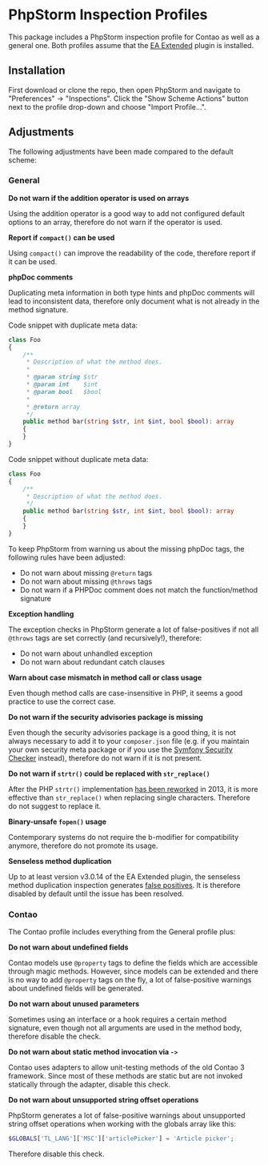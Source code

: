 # PhpStorm Inspection Profiles

This package includes a PhpStorm inspection profile for Contao as well as a
general one. Both profiles assume that the [EA Extended][1] plugin is
installed.

## Installation

First download or clone the repo, then open PhpStorm and navigate to
"Preferences" → "Inspections". Click the "Show Scheme Actions" button next to
the profile drop-down and choose "Import Profile…".

## Adjustments

The following adjustments have been made compared to the default scheme:

### General

**Do not warn if the addition operator is used on arrays**
 
Using the addition operator is a good way to add not configured default options
to an array, therefore do not warn if the operator is used.

**Report if `compact()` can be used**

Using `compact()` can improve the readability of the code, therefore report if
it can be used.

**phpDoc comments**

Duplicating meta information in both type hints and phpDoc comments will lead
to inconsistent data, therefore only document what is not already in the method
signature.

Code snippet with duplicate meta data:

```php
class Foo
{
    /**
     * Description of what the method does.
     * 
     * @param string $str
     * @param int    $int
     * @param bool   $bool
     *
     * @return array
     */
    public method bar(string $str, int $int, bool $bool): array
    {
    }
}
```

Code snippet without duplicate meta data:

```php
class Foo
{
    /**
     * Description of what the method does.
     */
    public method bar(string $str, int $int, bool $bool): array
    {
    }
}
```

To keep PhpStorm from warning us about the missing phpDoc tags, the following
rules have been adjusted:

 * Do not warn about missing `@return` tags
 * Do not warn about missing `@throws` tags
 * Do not warn if a PHPDoc comment does not match the function/method signature

**Exception handling**
 
The exception checks in PhpStorm generate a lot of false-positives if not all
`@throws` tags are set correctly (and recursively!), therefore:

 * Do not warn about unhandled exception
 * Do not warn about redundant catch clauses

**Warn about case mismatch in method call or class usage**

Even though method calls are case-insensitive in PHP, it seems a good practice
to use the correct case.

**Do not warn if the security advisories package is missing**

Even though the security advisories package is a good thing, it is not always
necessary to add it to your `composer.json` file (e.g. if you maintain your own
security meta package or if you use the [Symfony Security Checker][2] instead),
therefore do not warn if it is not present.

**Do not warn if `strtr()` could be replaced with `str_replace()`**

After the PHP `strtr()` implementation [has been reworked][3] in 2013, it is
more effective than `str_replace()` when replacing single characters. Therefore
do not suggest to replace it.

**Binary-unsafe `fopen()` usage**

Contemporary systems do not require the b-modifier for compatibility anymore,
therefore do not promote its usage.

**Senseless method duplication**

Up to at least version v3.0.14 of the EA Extended plugin, the senseless method
duplication inspection generates [false positives][4]. It is therefore disabled
by default until the issue has been resolved.

### Contao

The Contao profile includes everything from the General profile plus:

**Do not warn about undefined fields**

Contao models use `@property` tags to define the fields which are accessible
through magic methods. However, since models can be extended and there is no
way to add `@property` tags on the fly, a lot of false-positive warnings about
undefined fields will be generated. 

**Do not warn about unused parameters**

Sometimes using an interface or a hook requires a certain method signature,
even though not all arguments are used in the method body, therefore disable
the check.

**Do not warn about static method invocation via `->`**

Contao uses adapters to allow unit-testing methods of the old Contao 3
framework. Since most of these methods are static but are not invoked
statically through the adapter, disable this check.

**Do not warn about unsupported string offset operations**

PhpStorm generates a lot of false-positive warnings about unsupported string
offset operations when working with the globals array like this:

```php
$GLOBALS['TL_LANG']['MSC']['articlePicker'] = 'Article picker';
```

Therefore disable this check.

[1]: https://plugins.jetbrains.com/plugin/7622-php-inspections-ea-extended-
[2]: https://security.symfony.com
[3]: https://news-web.php.net/php.internals/64931
[4]: https://github.com/kalessil/phpinspectionsea/issues/1363
